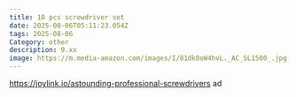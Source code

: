 ```yaml
---
title: 10 pcs screwdriver set
date: 2025-08-06T05:11:23.054Z
tags: 2025-08-06
Category: other
description: 9.xx
image: https://m.media-amazon.com/images/I/81dk0oW4hvL._AC_SL1500_.jpg
---
```

https://joylink.io/astounding-professional-screwdrivers ad